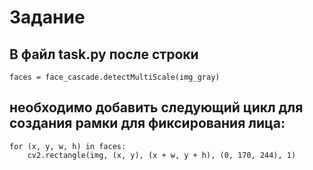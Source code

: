 # Задание

## В файл task.py после строки

    faces = face_cascade.detectMultiScale(img_gray)

## необходимо добавить следующий цикл для создания рамки для фиксирования лица: 

    for (x, y, w, h) in faces:
        cv2.rectangle(img, (x, y), (x + w, y + h), (0, 170, 244), 1)

